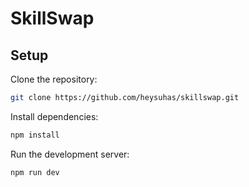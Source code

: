 # SkillSwap

## Setup

Clone the repository:

```bash
git clone https://github.com/heysuhas/skillswap.git
```

Install dependencies:

```bash
npm install
```

Run the development server:

```bash
npm run dev
```

